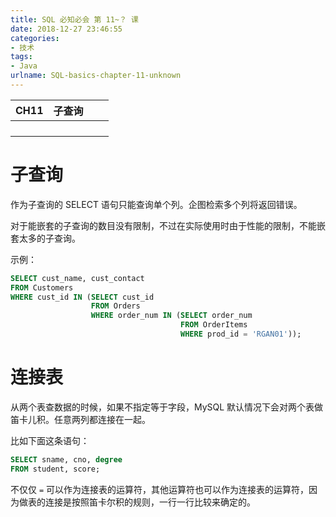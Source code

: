 ```yaml
---
title: SQL 必知必会 第 11~？ 课
date: 2018-12-27 23:46:55
categories:
- 技术
tags:
- Java
urlname: SQL-basics-chapter-11-unknown
---
```


| CH11 | 子查询 |      |      |
| ---- | ------ | ---- | ---- |
|      |        |      |      |
|      |        |      |      |
|      |        |      |      |
|      |        |      |      |

<!-- more -->

# 子查询

作为子查询的 SELECT 语句只能查询单个列。企图检索多个列将返回错误。

对于能嵌套的子查询的数目没有限制，不过在实际使用时由于性能的限制，不能嵌套太多的子查询。

示例：

```sql
SELECT cust_name, cust_contact
FROM Customers 
WHERE cust_id IN (SELECT cust_id 
                  FROM Orders 
                  WHERE order_num IN (SELECT order_num 
                                      FROM OrderItems 
                                      WHERE prod_id = 'RGAN01'));
```

# 连接表



从两个表查数据的时候，如果不指定等于字段，MySQL 默认情况下会对两个表做笛卡儿积。任意两列都连接在一起。

比如下面这条语句：

```sql
SELECT sname, cno, degree
FROM student, score;
```



不仅仅 `=` 可以作为连接表的运算符，其他运算符也可以作为连接表的运算符，因为做表的连接是按照笛卡尔积的规则，一行一行比较来确定的。